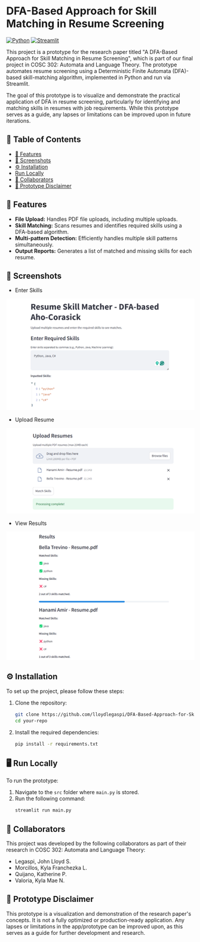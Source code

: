 # DFA-Based Approach for Skill Matching in Resume Screening

[![Python](https://img.shields.io/badge/python-3.8%2B-blue)](https://www.python.org/) [![Streamlit](https://img.shields.io/badge/streamlit-0.84.0-blue)](https://streamlit.io/)

This project is a prototype for the research paper titled "A DFA-Based Approach for Skill Matching in Resume Screening", which is part of our final project in COSC 302: Automata and Language Theory. The prototype automates resume screening using a Deterministic Finite Automata (DFA)-based skill-matching algorithm, implemented in Python and run via Streamlit.

The goal of this prototype is to visualize and demonstrate the practical application of DFA in resume screening, particularly for identifying and matching skills in resumes with job requirements. While this prototype serves as a guide, any lapses or limitations can be improved upon in future iterations.

## 📑 Table of Contents 
- [🧩 Features](#features)
- [📸 Screenshots](#screenshots)
- [⚙️ Installation](#installation)
- [Run Locally](#run-locally)
- [👯 Collaborators](#collaborators)
- [📍 Prototype Disclaimer](#prototype-disclaimer)

## 🧩 Features
- **File Upload:** Handles PDF file uploads, including multiple uploads.
- **Skill Matching:** Scans resumes and identifies required skills using a DFA-based algorithm.
- **Multi-pattern Detection:** Efficiently handles multiple skill patterns simultaneously.
- **Output Reports:** Generates a list of matched and missing skills for each resume.

## 📸 Screenshots
- Enter Skills

![Enter Skills](public/img/1-Enter-Skills.png)

- Upload Resume

![Upload Resume](public/img/2-Upload-Resume.png)

- View Results

![Results](public/img/3-Results.png)

## ⚙️ Installation
To set up the project, please follow these steps:
1. Clone the repository:
   ```bash
   git clone https://github.com/lloydlegaspi/DFA-Based-Approach-for-Skill-Matching-in-Resume-Screening.git
   cd your-repo
   ```
2. Install the required dependencies:
   ```bash
   pip install -r requirements.txt
   ```
   
## 🖥️ Run Locally
To run the prototype:
1. Navigate to the `src` folder where `main.py` is stored.
2. Run the following command:
   ```bash
   streamlit run main.py
   ```

## 👯 Collaborators
This project was developed by the following collaborators as part of their research in COSC 302: Automata and Language Theory:
- Legaspi, John Lloyd S.
- Morcillos, Kyla Franchezka L.
- Quijano, Katherine P.
- Valoria, Kyla Mae N.

## 📍 Prototype Disclaimer
This prototype is a visualization and demonstration of the research paper's concepts. It is not a fully optimized or production-ready application. Any lapses or limitations in the app/prototype can be improved upon, as this serves as a guide for further development and research.
     
